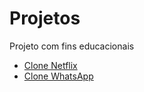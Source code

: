 # Projetos
Projeto com fins educacionais

- [Clone Netflix](https://clonenetfix.vercel.app/)
- [Clone WhatsApp](https://clonewhatsappweb.vercel.app/)